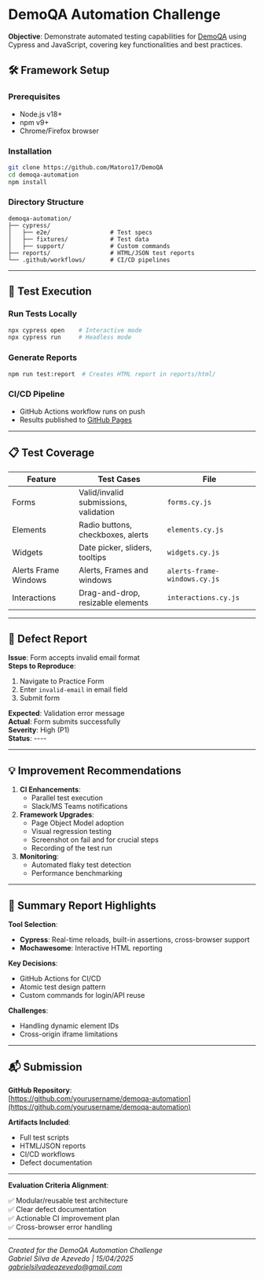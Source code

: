 # DemoQA Automation Challenge

**Objective**: Demonstrate automated testing capabilities for [DemoQA](https://demoqa.com/) using Cypress and JavaScript, covering key functionalities and best practices.


## 🛠 Framework Setup

### Prerequisites
- Node.js v18+
- npm v9+
- Chrome/Firefox browser

### Installation
```bash
git clone https://github.com/Matoro17/DemoQA
cd demoqa-automation
npm install
```

### Directory Structure
```
demoqa-automation/
├── cypress/
│   ├── e2e/                 # Test specs
│   ├── fixtures/            # Test data
│   ├── support/             # Custom commands
├── reports/                 # HTML/JSON test reports
└── .github/workflows/       # CI/CD pipelines
```

---

## 🚀 Test Execution

### Run Tests Locally
```bash
npx cypress open    # Interactive mode
npx cypress run     # Headless mode
```

### Generate Reports
```bash
npm run test:report  # Creates HTML report in reports/html/
```

### CI/CD Pipeline
- GitHub Actions workflow runs on push
- Results published to [GitHub Pages](https://matoro17.github.io/DemoQA/)

---

## 📋 Test Coverage

| Feature                | Test Cases                              | File               |
|------------------------|-----------------------------------------|--------------------|
| Forms                  | Valid/invalid submissions, validation   | `forms.cy.js`      |
| Elements               | Radio buttons, checkboxes, alerts       | `elements.cy.js`   |
| Widgets                | Date picker, sliders, tooltips          | `widgets.cy.js`    |
| Alerts Frame Windows   | Alerts, Frames and windows              | `alerts-frame-windows.cy.js` |
| Interactions           | Drag-and-drop, resizable elements       | `interactions.cy.js` |

---

## 🐛 Defect Report

**Issue**: Form accepts invalid email format  
**Steps to Reproduce**:
1. Navigate to Practice Form
2. Enter `invalid-email` in email field
3. Submit form

**Expected**: Validation error message  
**Actual**: Form submits successfully  
**Severity**: High (P1)  
**Status**: ----

---

## 💡 Improvement Recommendations

1. **CI Enhancements**:
   - Parallel test execution
   - Slack/MS Teams notifications
2. **Framework Upgrades**:
   - Page Object Model adoption
   - Visual regression testing
   - Screenshot on fail and for crucial steps
   - Recording of the test run
3. **Monitoring**:
   - Automated flaky test detection
   - Performance benchmarking

---

## 📄 Summary Report Highlights

**Tool Selection**:
- **Cypress**: Real-time reloads, built-in assertions, cross-browser support
- **Mochawesome**: Interactive HTML reporting

**Key Decisions**:
- GitHub Actions for CI/CD
- Atomic test design pattern
- Custom commands for login/API reuse

**Challenges**:
- Handling dynamic element IDs
- Cross-origin iframe limitations

---

## 📬 Submission

**GitHub Repository**:  
[https://github.com/yourusername/demoqa-automation](https://github.com/yourusername/demoqa-automation)

**Artifacts Included**:
- Full test scripts
- HTML/JSON reports
- CI/CD workflows
- Defect documentation

---

**Evaluation Criteria Alignment**:

✅ Modular/reusable test architecture  
✅ Clear defect documentation  
✅ Actionable CI improvement plan  
✅ Cross-browser error handling  

---

*Created for the DemoQA Automation Challenge*  
*Gabriel Silva de Azevedo | 15/04/2025*  
*gabrielsilvadeazevedo@gmail.com*  
```

